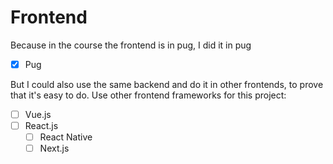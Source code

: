# Frontend

Because in the course the frontend is in pug, I did it in pug

- [x] Pug

But I could also use the same backend and do it in other frontends, to prove that it's easy to do.
Use other frontend frameworks for this project:

- [ ] Vue.js
- [ ] React.js
    - [ ] React Native
    - [ ] Next.js
